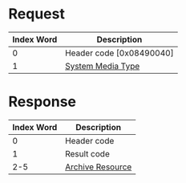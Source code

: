 # Request

| Index Word | Description                                                         |
|------------|---------------------------------------------------------------------|
| 0          | Header code \[0x08490040\]                                          |
| 1          | [System Media Type](Filesystem_services#SystemMediaType "wikilink") |

# Response

| Index Word | Description                                                        |
|------------|--------------------------------------------------------------------|
| 0          | Header code                                                        |
| 1          | Result code                                                        |
| 2-5        | [Archive Resource](Filesystem_services#ArchiveResource "wikilink") |